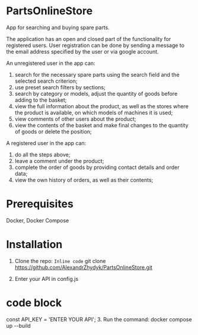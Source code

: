 # PartsOnlineStore

App for searching and buying spare parts.

The application has an open and closed part of the functionality for registered users.
User registration can be done by sending a message to the email address specified by the user or via google account.

An unregistered user in the app can:
1) search for the necessary spare parts using the search field and the selected search criterion;
2) use preset search filters by sections;
3) search by category or models, adjust the quantity of goods before adding to the basket;
4) view the full information about the product, as well as the stores where the product is available, on which models of machines it is used;
5) view comments of other users about the product;
5) view the contents of the basket and make final changes to the quantity of goods or delete the position;

A registered user in the app can:
1) do all the steps above;
2) leave a comment under the product;
2) complete the order of goods by providing contact details and order data;
3) view the own history of orders, as well as their contents;

# Prerequisites

Docker, Docker Compose

# Installation

1. Clone the repo:
`Inline code` git clone https://github.com/AlexandrZhydyk/PartsOnlineStore.git

2. Enter your API in config.js
# code block
const API_KEY = 'ENTER YOUR API';
3. Run the command:
  docker compose up --build
